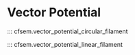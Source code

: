 # Vector Potential

::: cfsem.vector_potential_circular_filament

::: cfsem.vector_potential_linear_filament

